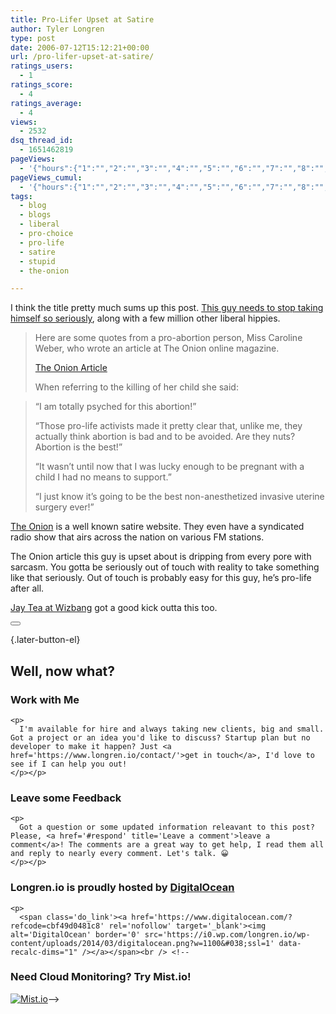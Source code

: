 ```yaml
---
title: Pro-Lifer Upset at Satire
author: Tyler Longren
type: post
date: 2006-07-12T15:12:21+00:00
url: /pro-lifer-upset-at-satire/
ratings_users:
  - 1
ratings_score:
  - 4
ratings_average:
  - 4
views:
  - 2532
dsq_thread_id:
  - 1651462819
pageViews:
  - '{"hours":{"1":"","2":"","3":"","4":"","5":"","6":"","7":"","8":"","9":"","10":"","11":"","12":"","13":"","14":"","15":"","16":"","17":"","18":"","19":"","20":"","21":"","22":"","23":"","24":"","25":"","26":"","27":"","28":"","29":"","30":"","31":"","32":"","33":"","34":"","35":"","36":"","37":"","38":"","39":"","40":"","41":"","42":"","43":"","44":"","45":"","46":"","47":""},"days":{"2":"","3":"","4":"","5":"","6":"","7":"","8":"","9":"","10":"","11":"","12":"","13":"","14":""},"weeks":{"3":"","4":"","5":"","6":"","7":"","8":"","9":"","10":"","11":"","12":""},"months":{"4":"","5":"","6":"","7":"","8":"","9":"","10":"","11":"","12":"","13":"","14":"","15":"","16":"","17":"","18":"","19":"","20":"","21":"","22":"","23":"","24":""}}'
pageViews_cumul:
  - '{"hours":{"1":"","2":"","3":"","4":"","5":"","6":"","7":"","8":"","9":"","10":"","11":"","12":"","13":"","14":"","15":"","16":"","17":"","18":"","19":"","20":"","21":"","22":"","23":"","24":"","25":"","26":"","27":"","28":"","29":"","30":"","31":"","32":"","33":"","34":"","35":"","36":"","37":"","38":"","39":"","40":"","41":"","42":"","43":"","44":"","45":"","46":"","47":""},"days":{"2":"","3":"","4":"","5":"","6":"","7":"","8":"","9":"","10":"","11":"","12":"","13":"","14":""},"weeks":{"3":"","4":"","5":"","6":"","7":"","8":"","9":"","10":"","11":"","12":""},"months":{"4":"","5":"","6":"","7":"","8":"","9":"","10":"","11":"","12":"","13":"","14":"","15":"","16":"","17":"","18":"","19":"","20":"","21":"","22":"","23":"","24":""}}'
tags:
  - blog
  - blogs
  - liberal
  - pro-choice
  - pro-life
  - satire
  - stupid
  - the-onion

---
```

I think the title pretty much sums up this post. [This guy needs to stop taking himself so seriously][1], along with a few million other liberal hippies.

> Here are some quotes from a pro-abortion person, Miss Caroline Weber, who wrote an article at The Onion online magazine.
> 
> [The Onion Article][2]
> 
> When referring to the killing of her child she said:

> &#8220;I am totally psyched for this abortion!&#8221;
> 
> &#8220;Those pro-life activists made it pretty clear that, unlike me, they actually think abortion is bad and to be avoided. Are they nuts? Abortion is the best!&#8221;
> 
> &#8220;It wasn&#8217;t until now that I was lucky enough to be pregnant with a child I had no means to support.&#8221;
> 
> &#8220;I just know it&#8217;s going to be the best non-anesthetized invasive uterine surgery ever!&#8221;

[The Onion][3] is a well known satire website. They even have a syndicated radio show that airs across the nation on various FM stations.

<!--adsense-->

  
The Onion article this guy is upset about is dripping from every pore with sarcasm. You gotta be seriously out of touch with reality to take something like that seriously. Out of touch is probably easy for this guy, he&#8217;s pro-life after all.

[Jay Tea at Wizbang][4] got a good kick outta this too. 

<div class="wpulike wpulike-default " >
  <div class="wp_ulike_general_class wp_ulike_is_not_liked">
    <button type="button"
					aria-label="Like Button"
					data-ulike-id="2166"
					data-ulike-nonce="f3474c4a7b"
					data-ulike-type="likeThis"
					data-ulike-template="wpulike-default"
					data-ulike-display-likers="0"
					data-ulike-disable-pophover="0"
					class="wp_ulike_btn wp_ulike_put_image wp_likethis_2166"></button><span class="count-box"></span>
  </div>
</div>

[][5]{.later-button-el}

<div class='what-next'>
  <h2>
    Well, now what?
  </h2>
  
  <div class='hire'>
    <h3>
      Work with Me
    </h3>
    
    <p>
      I'm available for hire and always taking new clients, big and small. Got a project or an idea you'd like to discuss? Startup plan but no developer to make it happen? Just <a href='https://www.longren.io/contact/'>get in touch</a>, I'd love to see if I can help you out!
    </p></p>
  </div>
  
  <div class='hire'>
    <h3>
      Leave some Feedback
    </h3>
    
    <p>
      Got a question or some updated information releavant to this post? Please, <a href='#respond' title='Leave a comment'>leave a comment</a>! The comments are a great way to get help, I read them all and reply to nearly every comment. Let's talk. 😀
    </p></p>
  </div>
  
  <div class='now-what-bottom-ad'>
    <h3>
      Longren.io is proudly hosted by <a href='https://www.digitalocean.com/?refcode=cbf49d0481c8'>DigitalOcean</a>
    </h3>
    
    <p>
      <span class='do_link'><a href='https://www.digitalocean.com/?refcode=cbf49d0481c8' rel='nofollow' target='_blank'><img alt='DigitalOcean' border='0' src='https://i0.wp.com/longren.io/wp-content/uploads/2014/03/digitalocean.png?w=1100&#038;ssl=1' data-recalc-dims="1" /></a></span><br /> <!--

<h3>Need Cloud Monitoring? Try Mist.io!</h3>

<span class='do_link'><a href='http://mist.io/?ref=tyler' rel='nofollow' target='_blank'><img alt='Mist.io' border='0' src='https://i0.wp.com/longren.io/wp-content/uploads/2014/04/mistio.jpg?w=1100&#038;ssl=1' data-recalc-dims="1"></a></span>--></div> </div>

 [1]: http://marchtogether.blogspot.com/2006/07/murder-without-conscience.html
 [2]: http://www.theonion.com/content/node/33680?issue=4227&special=1999
 [3]: http://www.theonion.com/
 [4]: http://wizbangblog.com/2006/07/12/theres-another-born-every-minute.php
 [5]: #